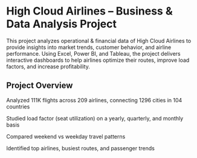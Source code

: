 # High Cloud Airlines – Business & Data Analysis Project

This project analyzes operational & financial data of High Cloud Airlines to provide insights into market trends, customer behavior, and airline performance. Using Excel, Power BI, and Tableau, the project delivers interactive dashboards to help airlines optimize their routes, improve load factors, and increase profitability.

## Project Overview

Analyzed 111K flights across 209 airlines, connecting 1296 cities in 104 countries

Studied load factor (seat utilization) on a yearly, quarterly, and monthly basis

Compared weekend vs weekday travel patterns

Identified top airlines, busiest routes, and passenger trends

